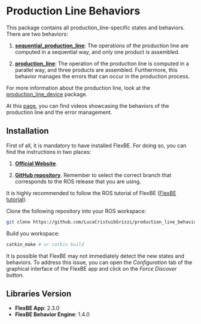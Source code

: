 # Production Line Behaviors

This package contains all production_line-specific states and behaviors. There are two behaviors:

1. **[sequential_production_line](production_line_flexbe_behaviors/src/production_line_flexbe_behaviors/sequential_production_line_sm.py)**: The operations of the production line are computed in a sequential way, and only one product is assembled.

2. **[production_line](production_line_flexbe_behaviors/src/production_line_flexbe_behaviors/production_line_sm.py)**: The operation of the production line is computed in a parallel way, and three products are assembled. Furthermore, this behavior manages the errors that can occur in the production process.

For more information about the production line, look at the [production_line_device](https://github.com/LucaCristuibGrizzi/production_line_device "production_line_device") package.

At this [page](https://doi.org/10.5281/zenodo.10210928 "page for videos of the producition line"), you can find videos showcasing the behaviors of the production line and the error management.

## Installation

First of all, it is mandatory to have installed FlexBE. For doing so, you can find the instructions in two places:

1. [**Official Website**](http://philserver.bplaced.net/fbe/download.php "FlexBE site").

2. [**GitHub repository**](https://github.com/FlexBE/flexbe_behavior_engine/tree/noetic "GitHub FlexBE"). Remember to select the correct branch that corresponds to the ROS release that you are using.

It is highly recommended to follow the ROS tutorial of FlexBE ([FlexBE tutorial](http://wiki.ros.org/flexbe/Tutorials "FlexBE tutorial")).

Clone the following repository into your ROS workspace:

```bash
git clone https://github.com/LucaCristuibGrizzi/production_line_behaviors
```

Build you workspace:

```bash
catkin_make # or catkin build
```

It is possible that FlexBE may not immediately detect the new states and behaviors. To address this issue, you can open the *Configuration* tab of the graphical interface of the FlexBE app and click on the *Force Discover* button.

## Libraries Version

- **FlexBE App**: 2.3.0
- **FlexBE Behavior Engine**: 1.4.0